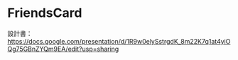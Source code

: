 # FriendsCard

設計書：https://docs.google.com/presentation/d/1R9w0elySstrgdK_8m22K7q1at4yiOQg75GBnZYQm9EA/edit?usp=sharing
